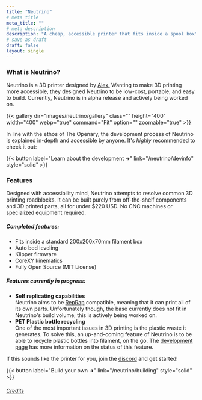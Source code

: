 ```yaml
---
title: "Neutrino"
# meta title
meta_title: ""
# meta description
description: "A cheap, accessible printer that fits inside a spool box"
# save as draft
draft: false
layout: single
---
```


### What is Neutrino?

Neutrino is a 3D printer designed by [Alex.](/about/qcoral/) Wanting to make 3D printing more accessible, they designed Neutrino to be low-cost, portable, and easy to build. Currently, Neutrino is in alpha release and actively being worked on.

{{< gallery dir="images/neutrino/gallery" class="" height="400" width="400" webp="true" command="Fit" option="" zoomable="true" >}}

In line with the ethos of The Openary, the development process of Neutrino is explained in-depth and accessible by anyone. It's *highly* recommended to check it out:

{{< button label="Learn about the development ➜" link="/neutrino/devinfo" style="solid" >}}

<!-- Useful information:
- Brief non-tech description of the project
- author (qcoral)
- status of the project 
- A brief story of how the printer was conceived; context basically
- Definitely story -->

### Features
<!-- 
- More technical information in general; keep it brief -->

Designed with accessibility mind, Neutrino attempts to resolve common 3D printing roadblocks. It can be built purely from off-the-shelf components and 3D printed parts, all for under $220 USD. No CNC machines or specialized equipment required.

##### Completed features:

- Fits inside a standard 200x200x70mm filament box
- Auto bed leveling
- Klipper firmware
- CoreXY kinematics
- Fully Open Source (MIT License)

##### Features currently in progress:
- **Self replicating capabilities** \
Neutrino aims to be [RepRap](https://reprap.org/wiki/RepRap) compatible, meaning that it can print all of its own parts. Unfortunately though, the base currently does not fit in Neutrino's build volume; this is actively being worked on.
- **PET Plastic bottle recycling** \
One of the most important issues in 3D printing is the plastic waste it generates. To solve this, an up-and-coming feature of Neutrino is to be able to recycle plastic bottles into filament, on the go. The [development page](/neutrino/devinfo) has more information on the status of this feature.

If this sounds like the printer for you, join the [discord](https://discord.com/invite/VZFWGp7FHZ) and get started!

{{< button label="Build your own ➜" link="/neutrino/building" style="solid" >}}
<br>

###### [Credits](/credits)
